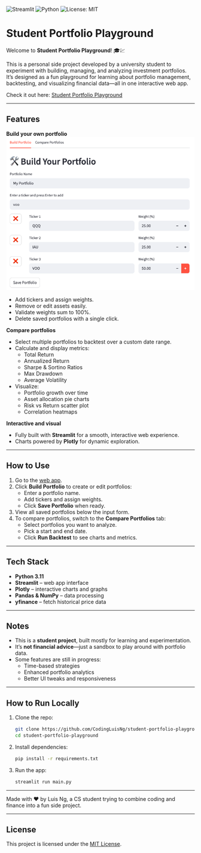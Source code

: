 ![Streamlit](https://img.shields.io/badge/Streamlit-1.39.0-FF4B4B?logo=streamlit)
![Python](https://img.shields.io/badge/Python-3.10%2B-blue?logo=python)
![License: MIT](https://img.shields.io/badge/License-MIT-green.svg)

# Student Portfolio Playground

Welcome to **Student Portfolio Playground**! 🎓💹  

This is a personal side project developed by a university student to experiment with building, managing, and analyzing investment portfolios. It’s designed as a fun playground for learning about portfolio management, backtesting, and visualizing financial data—all in one interactive web app.

Check it out here: [Student Portfolio Playground](https://codingluisng-investment-portfolio-backtester.streamlit.app)

---

## Features

**Build your own portfolio**
![Build Portfolio](assets/Screenshot_Build_Portfolio.png)
  - Add tickers and assign weights.
  - Remove or edit assets easily.
  - Validate weights sum to 100%.
  - Delete saved portfolios with a single click.

**Compare portfolios**
  - Select multiple portfolios to backtest over a custom date range.
  - Calculate and display metrics:
    - Total Return
    - Annualized Return
    - Sharpe & Sortino Ratios
    - Max Drawdown
    - Average Volatility
  - Visualize:
    - Portfolio growth over time
    - Asset allocation pie charts
    - Risk vs Return scatter plot
    - Correlation heatmaps

**Interactive and visual**
  - Fully built with **Streamlit** for a smooth, interactive web experience.
  - Charts powered by **Plotly** for dynamic exploration.

---

## How to Use

1. Go to the [web app](https://codingluisng-investment-portfolio-backtester.streamlit.app).
2. Click **Build Portfolio** to create or edit portfolios:
   - Enter a portfolio name.
   - Add tickers and assign weights.
   - Click **Save Portfolio** when ready.
3. View all saved portfolios below the input form.
4. To compare portfolios, switch to the **Compare Portfolios** tab:
   - Select portfolios you want to analyze.
   - Pick a start and end date.
   - Click **Run Backtest** to see charts and metrics.

---

## Tech Stack

- **Python 3.11**
- **Streamlit** – web app interface
- **Plotly** – interactive charts and graphs
- **Pandas & NumPy** – data processing
- **yfinance** – fetch historical price data

---

## Notes

- This is a **student project**, built mostly for learning and experimentation.
- It’s **not financial advice**—just a sandbox to play around with portfolio data.
- Some features are still in progress:
  - Time-based strategies
  - Enhanced portfolio analytics
  - Better UI tweaks and responsiveness

---

## How to Run Locally

1. Clone the repo:
   ```bash
   git clone https://github.com/CodingLuisNg/student-portfolio-playground.git
   cd student-portfolio-playground
   ```
2. Install dependencies:
   ```bash
   pip install -r requirements.txt
   ```
3. Run the app:
   ```bash
   streamlit run main.py
   ```
   
---

Made with ❤️ by Luis Ng, a CS student trying to combine coding and finance into a fun side project.

---

## License
This project is licensed under the [MIT License](LICENSE).
